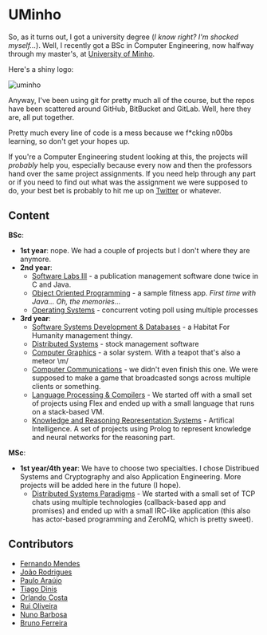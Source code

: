 # UMinho

So, as it turns out, I got a university degree (*I know right? I'm shocked myself...*). Well, I recently got a BSc in Computer Engineering, now halfway through my master's, at [University of Minho](https://www.uminho.pt/EN/).

Here's a shiny logo:

![uminho](http://www4.di.uminho.pt/~jmf/IMAGES/um_eeng.gif)

Anyway, I've been using git for pretty much all of the course, but the repos have been scattered around GitHub, BitBucket and GitLab. Well, here they are, all put together.

Pretty much every line of code is a mess because we f\*cking n00bs learning, so don't get your hopes up.

If you're a Computer Engineering student looking at this, the projects will *probably* help you, especially because every now and then the professors hand over the same project assignments. If you need help through any part or if you need to find out what was the assignment we were supposed to do, your best bet is probably to hit me up on [Twitter](https://twitter.com/fribmendes) or whatever.

## Content

**BSc**:

* **1st year**: nope. We had a couple of projects but I don't where they are anymore.
* **2nd year**:
  - [Software Labs III](https://github.com/frmendes/uminho/tree/master/02/LI3) - a publication management software done twice in C and Java.
  - [Object Oriented Programming](https://github.com/frmendes/uminho/tree/master/02/POO) - a sample fitness app. *First time with Java... Oh, the memories...*
  - [Operating Systems](https://github.com/frmendes/uminho/tree/master/02/SO) - concurrent voting poll using multiple processes
* **3rd year**:
  - [Software Systems Development & Databases](https://github.com/frmendes/uminho/tree/master/03/DSS_BD) - a Habitat For Humanity management thingy.
  - [Distributed Systems](https://github.com/frmendes/uminho/tree/master/03/SD) - stock management software
  - [Computer Graphics](https://github.com/frmendes/uminho/tree/master/03/CG) - a solar system. With a teapot that's also a meteor \\m/
  - [Computer Communications](https://github.com/frmendes/uminho/tree/master/03/CC) - we didn't even finish this one. We were supposed to make a game that broadcasted songs across multiple clients or something.
  - [Language Processing & Compilers](https://github.com/frmendes/uminho/tree/master/03/PL) - We started off with a small set of projects using Flex and ended up with a small language that runs on a stack-based VM.
  - [Knowledge and Reasoning Representation Systems](https://github.com/frmendes/uminho/tree/master/03/SRCR) - Artifical Intelligence. A set of projects using Prolog to represent knowledge and neural networks for the reasoning part.

**MSc**:
  * **1st year/4th year**: We have to choose two specialties. I chose Distribued Systems and Cryptography and also Application Engineering. More projects will be added here in the future (I hope).
    - [Distributed Systems Paradigms](https://github.com/frmendes/uminho/tree/master/04/PSD) - We started with a small set of TCP chats using multiple technologies (callback-based app and promises) and ended up with a small IRC-like application (this also has actor-based programming and ZeroMQ, which is pretty sweet).

## Contributors

* [Fernando Mendes](https://github.com/frmendes)
* [João Rodrigues](https://github.com/JoRod94)
* [Paulo Araújo](https://github.com/prccaraujo)
* [Tiago Dinis](https://github.com/tiagoddinis)
* [Orlando Costa](https://github.com/once16)
* [Rui Oliveira](https://github.com/ruioliveiras)
* [Nuno Barbosa](https://github.com/nunomcb)
* [Bruno Ferreira](https://github.com/chalkos)
